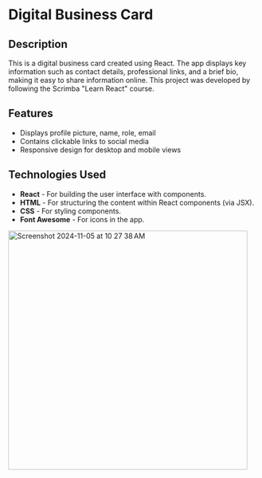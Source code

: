 # Digital Business Card

## Description

This is a digital business card created using React. The app displays key information such as contact details, professional links, and a brief bio, making it easy to share information online. This project was developed by following the Scrimba "Learn React" course.

## Features
- Displays profile picture, name, role, email
- Contains clickable links to social media 
- Responsive design for desktop and mobile views

## Technologies Used
- **React** - For building the user interface with components.
- **HTML** - For structuring the content within React components (via JSX).
- **CSS** - For styling components.
- **Font Awesome** - For icons in the app.

<img width="480" alt="Screenshot 2024-11-05 at 10 27 38 AM" src="https://github.com/user-attachments/assets/03f09726-2bf4-40b2-a620-80081cd6d35f">
